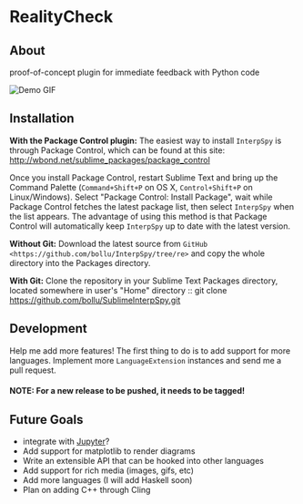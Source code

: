 RealityCheck
=========

## About

proof-of-concept plugin for immediate feedback with Python code

![Demo GIF](http://imgur.com/gallery/kRHYU)


## Installation
<!-- this is copy-pasted from sublimeCodeIntel. Thanks for the great description! -->

**With the Package Control plugin:** The easiest way to install `InterpSpy` is through Package Control, which can be found at this site: http://wbond.net/sublime_packages/package_control

Once you install Package Control, restart Sublime Text and bring up the Command Palette (``Command+Shift+P`` on OS X, ``Control+Shift+P`` on Linux/Windows). Select "Package Control: Install Package", wait while Package Control fetches the latest package list, then select `InterpSpy` when the list appears. The advantage of using this method is that Package Control will automatically keep `InterpSpy` up to date with the latest version.



**Without Git:** Download the latest source from `GitHub <https://github.com/bollu/InterpSpy/tree/re>` and copy the whole directory into the Packages directory.

**With Git:** Clone the repository in your Sublime Text Packages directory, located somewhere in user's "Home" directory ::
    git clone https://github.com/bollu/SublimeInterpSpy.git

## Development

Help me add more features! The first thing to do is to add support
for more languages. Implement more `LanguageExtension` instances and
send me a pull request.

#### NOTE: For a new release to be pushed, it needs to be tagged!


## Future Goals

- integrate with [Jupyter](http://jupyter.org/)?
- Add support for matplotlib to render diagrams
- Write an extensible API that can be hooked into other languages
- Add support for rich media (images, gifs, etc)
- Add more languages (I will add Haskell soon)
- Plan on adding C++ through Cling


